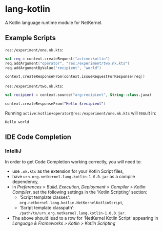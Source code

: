 # lang-kotlin
A Kotlin language runtime module for NetKernel.

## Example Scripts

`res:/experiment/one.nk.kts`:
```kotlin
val req = context.createRequest("active:kotlin")
req.addArgument("operator", "res:/experiment/two.nk.kts")
req.addArgumentByValue("recipient", "world")

context.createResponseFrom(context.issueRequestForResponse(req))
```

`res:/experiment/two.nk.kts`:
```kotlin
val recipient = context.source("arg:recipient", String::class.java)

context.createResponseFrom("Hello $recipient")
```

Running `active:kotlin+operator@res:/experiment/one.nk.kts` will result in:
```
Hello world
```

## IDE Code Completion

### IntelliJ

In order to get Code Completion working correctly, you will need to:

* use `.nk.kts` as the extension for your Kotlin Script files,
* have `urn.org.netkernel.lang.kotlin-1.0.0.jar` as a compile dependency,
* in *Preferences > Build, Execution, Deployment > Compiler > Kotlin Compiler*,
  set the following settings in the 'Kotlin Scripting' section:
  * 'Script template classes': `org.netkernel.lang.kotlin.NetKernelKotlinScript`,
  * 'Script template classpath': `/path/to/urn.org.netkernel.lang.kotlin-1.0.0.jar`.
* The above should lead to a row for 'NetKernel Kotlin Script' appearing in
  *Language & Frameworks > Kotlin > Kotlin Scripting*

